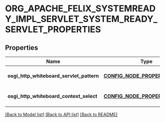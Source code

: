 # ORG_APACHE_FELIX_SYSTEMREADY_IMPL_SERVLET_SYSTEM_READY_SERVLET_PROPERTIES

## Properties
Name | Type | Description | Notes
------------ | ------------- | ------------- | -------------
**osgi_http_whiteboard_servlet_pattern** | [**CONFIG_NODE_PROPERTY_STRING**](configNodePropertyString.md) |  | [optional] [default to null]
**osgi_http_whiteboard_context_select** | [**CONFIG_NODE_PROPERTY_STRING**](configNodePropertyString.md) |  | [optional] [default to null]

[[Back to Model list]](../README.md#documentation-for-models) [[Back to API list]](../README.md#documentation-for-api-endpoints) [[Back to README]](../README.md)



